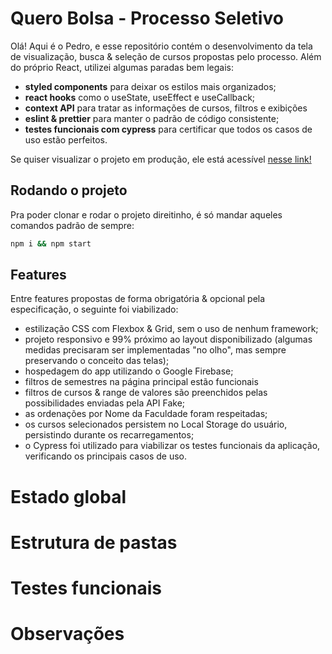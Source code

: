 # Quero Bolsa - Processo Seletivo

Olá! Aqui é o Pedro, e esse repositório contém o desenvolvimento da tela de visualização, busca & seleção de cursos propostas pelo processo. Além do próprio React, utilizei algumas paradas bem legais:

- **styled components** para deixar os estilos mais organizados;
- **react hooks** como o useState, useEffect e useCallback;
- **context API** para tratar as informações de cursos, filtros e exibições
- **eslint & prettier** para manter o padrão de código consistente;
- **testes funcionais com cypress** para certificar que todos os casos de uso estão perfeitos.

Se quiser visualizar o projeto em produção, ele está acessível [nesse link!](https://querobolsa-fc7b9.web.app/)

## Rodando o projeto

Pra poder clonar e rodar o projeto direitinho, é só mandar aqueles comandos padrão de sempre:

```bash
npm i && npm start
```

## Features

Entre features propostas de forma obrigatória & opcional pela especificação, o seguinte foi viabilizado:

- estilização CSS com Flexbox & Grid, sem o uso de nenhum framework;
- projeto responsivo e 99% próximo ao layout disponibilizado (algumas medidas precisaram ser implementadas "no olho", mas sempre preservando o conceito das telas);
- hospedagem do app utilizando o Google Firebase;
- filtros de semestres na página principal estão funcionais
- filtros de cursos & range de valores são preenchidos pelas possibilidades enviadas pela API Fake;
- as ordenações por Nome da Faculdade foram respeitadas;
- os cursos selecionados persistem no Local Storage do usuário, persistindo durante os recarregamentos;
- o Cypress foi utilizado para viabilizar os testes funcionais da aplicação, verificando os principais casos de uso.

# Estado global

# Estrutura de pastas

# Testes funcionais

# Observações